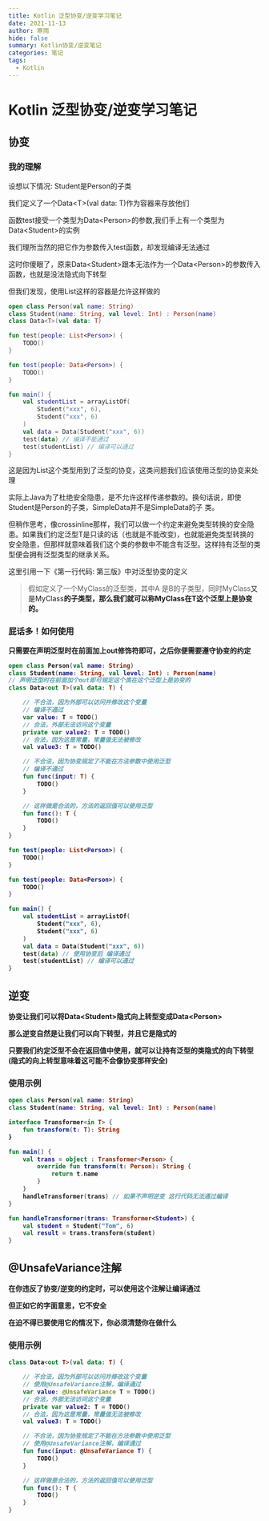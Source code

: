```yaml
---
title: Kotlin 泛型协变/逆变学习笔记
date: 2021-11-13
author: 寒雨
hide: false
summary: Kotlin协变/逆变笔记
categories: 笔记
tags:
  - Kotlin
---
```


# Kotlin 泛型协变/逆变学习笔记

## 协变

### 我的理解

设想以下情况: Student是Person的子类

我们定义了一个Data\<T>(val data: T)作为容器来存放他们

函数test接受一个类型为Data\<Person>的参数,我们手上有一个类型为Data\<Student>的实例

我们理所当然的把它作为参数传入test函数，却发现编译无法通过

这时你傻眼了，原来Data\<Student>跟本无法作为一个Data\<Person>的参数传入函数，也就是没法隐式向下转型

但我们发现，使用List这样的容器是允许这样做的

~~~kotlin
open class Person(val name: String)
class Student(name: String, val level: Int) : Person(name)
class Data<T>(val data: T)

fun test(people: List<Person>) {
    TODO()
}

fun test(people: Data<Person>) {
    TODO()
}

fun main() {
    val studentList = arrayListOf(
        Student("xxx", 6),
        Student("xxx", 6)
    )
    val data = Data(Student("xxx", 6))
    test(data) // 编译不能通过
    test(studentList) // 编译可以通过
}
~~~



这是因为List这个类型用到了泛型的协变，这类问题我们应该使用泛型的协变来处理

实际上Java为了杜绝安全隐患，是不允许这样传递参数的。换句话说，即使 Student是Person的子类，SimpleData并不是SimpleData的子 类。

但稍作思考，像crossinline那样，我们可以做一个约定来避免类型转换的安全隐患。如果我们约定泛型T是只读的话（也就是不能改变)，也就能避免类型转换的安全隐患，但那样就意味着我们这个类的参数中不能含有泛型。这样持有泛型的类型便会拥有泛型类型的继承关系。

这里引用一下《第一行代码: 第三版》中对泛型协变的定义

> 假如定义了一个MyClass的泛型类，其中A 是B的子类型，同时MyClass<A>又是MyClass<B>的子类型，那么我们就可以称MyClass在T这个泛型上是协变的。

### 屁话多！如何使用

只需要在声明泛型时在前面加上out修饰符即可，之后你便需要遵守协变的约定

~~~kotlin
open class Person(val name: String)
class Student(name: String, val level: Int) : Person(name)
// 声明泛型时在前面加个out即可规定这个类在这个泛型上是协变的
class Data<out T>(val data: T) {

    // 不合法，因为外部可以访问并修改这个变量
    // 编译不通过
    var value: T = TODO()
    // 合法，外部无法访问这个变量
    private var value2: T = TODO()
    // 合法，因为这是常量，常量值无法被修改
    val value3: T = TODO()

    // 不合法，因为协变规定了不能在方法参数中使用泛型
    // 编译不通过
    fun func(input: T) {
        TODO()
    }

    // 这样做是合法的，方法的返回值可以使用泛型
    fun func(): T {
        TODO()
    }
}

fun test(people: List<Person>) {
    TODO()
}

fun test(people: Data<Person>) {
    TODO()
}

fun main() {
    val studentList = arrayListOf(
        Student("xxx", 6),
        Student("xxx", 6)
    )
    val data = Data(Student("xxx", 6))
    test(data) // 使用协变后 编译通过
    test(studentList) // 编译可以通过
}
~~~

## 逆变

协变让我们可以将Data\<Student>隐式向上转型变成Data\<Person>

那么逆变自然是让我们可以向下转型，并且它是隐式的

只要我们约定泛型不会在返回值中使用，就可以让持有泛型的类**隐式的**向下转型 (隐式的向上转型意味着这可能不会像协变那样安全)

### 使用示例

~~~kotlin
open class Person(val name: String)
class Student(name: String, val level: Int) : Person(name)

interface Transformer<in T> {
    fun transform(t: T): String
}

fun main() {
    val trans = object : Transformer<Person> {
        override fun transform(t: Person): String {
            return t.name
        }
    }
    handleTransformer(trans) // 如果不声明逆变 这行代码无法通过编译
}

fun handleTransformer(trans: Transformer<Student>) {
    val student = Student("Tom", 6)
    val result = trans.transform(student)
}

~~~



## @UnsafeVariance注解

在你违反了协变/逆变的约定时，可以使用这个注解让编译通过

但正如它的字面意思，**它不安全**

在迫不得已要使用它的情况下，你必须清楚你在做什么

### 使用示例

~~~kotlin
class Data<out T>(val data: T) {

    // 不合法，因为外部可以访问并修改这个变量
    // 使用@UnsafeVariance注解，编译通过
    var value: @UnsafeVariance T = TODO()
    // 合法，外部无法访问这个变量
    private var value2: T = TODO()
    // 合法，因为这是常量，常量值无法被修改
    val value3: T = TODO()

    // 不合法，因为协变规定了不能在方法参数中使用泛型
    // 使用@UnsafeVariance注解，编译通过
    fun func(input: @UnsafeVariance T) {
        TODO()
    }

    // 这样做是合法的，方法的返回值可以使用泛型
    fun func(): T {
        TODO()
    }
}
~~~




